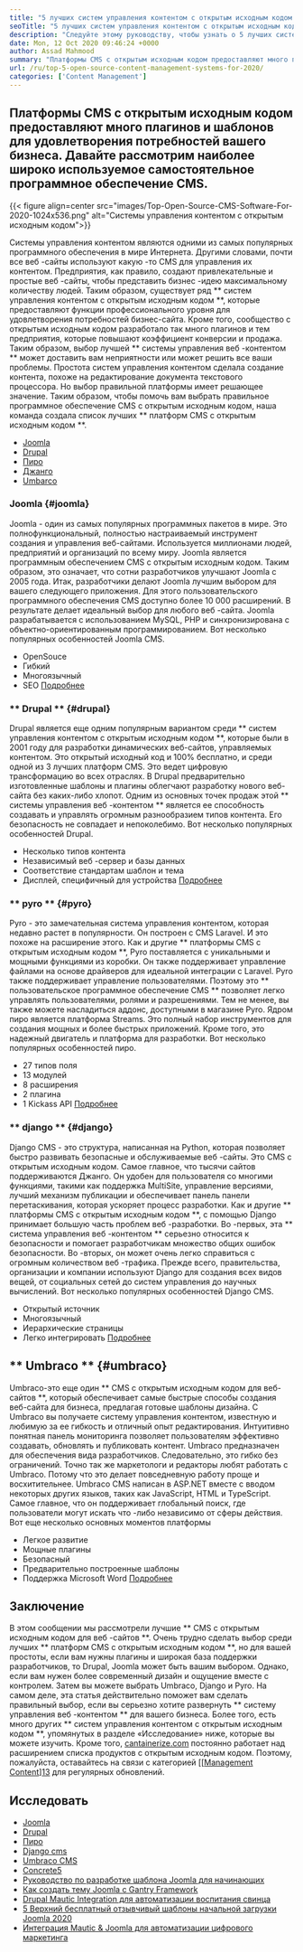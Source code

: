 ```yaml
---
title: "5 лучших систем управления контентом с открытым исходным кодом на 2020 год" 
seoTitle: "5 лучших систем управления контентом с открытым исходным кодом на 2020 год" 
description: "Следуйте этому руководству, чтобы узнать о 5 лучших системах управления контентом с открытым исходным кодом, которые используются для управления веб-контентом с полным управлением и прозрачностью." 
date: Mon, 12 Oct 2020 09:46:24 +0000
author: Assad Mahmood
summary: "Платформы CMS с открытым исходным кодом предоставляют много плагинов и шаблонов для удовлетворения потребностей вашего бизнеса. Давайте рассмотрим наиболее широко используемое самостоятельное программное обеспечение CMS." 
url: /ru/top-5-open-source-content-management-systems-for-2020/
categories: ['Content Management']
---
```


## Платформы CMS с открытым исходным кодом предоставляют много плагинов и шаблонов для удовлетворения потребностей вашего бизнеса. Давайте рассмотрим наиболее широко используемое самостоятельное программное обеспечение CMS.

{{< figure align=center src="images/Top-Open-Source-CMS-Software-For-2020-1024x536.png" alt="Системы управления контентом с открытым исходным кодом">}}

Системы управления контентом являются одними из самых популярных программного обеспечения в мире Интернета. Другими словами, почти все веб -сайты используют какую -то CMS для управления их контентом. Предприятия, как правило, создают привлекательные и простые веб -сайты, чтобы представить бизнес -идею максимальному количеству людей. Таким образом, существует ряд ** систем управления контентом с открытым исходным кодом **, которые предоставляют функции профессионального уровня для удовлетворения потребностей бизнес-сайта. Кроме того, сообщество с открытым исходным кодом разработало так много плагинов и тем предприятия, которые повышают коэффициент конверсии и продажа. Таким образом, выбор лучшей ** системы управления веб -контентом ** может доставить вам неприятности или может решить все ваши проблемы.
Простота систем управления контентом сделала создание контента, похоже на редактирование документа текстового процессора. Но выбор правильной платформы имеет решающее значение. Таким образом, чтобы помочь вам выбрать правильное программное обеспечение CMS с открытым исходным кодом, наша команда создала список лучших ** платформ CMS с открытым исходным кодом **.
  * [Joomla][1]
  * [Drupal][2]
  * [Пиро][3]
  * [Джанго][4]
  * [Umbarco][5]

### Joomla {#joomla}
Joomla - один из самых популярных программных пакетов в мире. Это полнофункциональный, полностью настраиваемый инструмент создания и управления веб-сайтами. Используется миллионами людей, предприятий и организаций по всему миру.
Joomla является программным обеспечением CMS с открытым исходным кодом. Таким образом, это означает, что сотни разработчиков улучшают Joomla с 2005 года. Итак, разработчики делают Joomla лучшим выбором для вашего следующего приложения. Для этого пользовательского программного обеспечения CMS доступно более 10 000 расширений. В результате делает идеальный выбор для любого веб -сайта. Joomla разрабатывается с использованием MySQL, PHP и синхронизирована с объектно-ориентированным программированием.
Вот несколько популярных особенностей Joomla CMS.
  * OpenSouce
  * Гибкий
  * Многоязычный
  * SEO
    [Подробнее][6]

### ** Drupal ** {#drupal}
Drupal является еще одним популярным вариантом среди ** систем управления контентом с открытым исходным кодом **, которые были в 2001 году для разработки динамических веб-сайтов, управляемых контентом. Это открытый исходный код и 100% бесплатно, и среди одной из 3 лучших платформ CMS. Это ведет цифровую трансформацию во всех отраслях.
В Drupal предварительно изготовленные шаблоны и плагины облегчают разработку нового веб-сайта без каких-либо хлопот. Одним из основных точек продаж этой ** системы управления веб -контентом ** является ее способность создавать и управлять огромным разнообразием типов контента. Его безопасность не совпадает и непоколебимо.
Вот несколько популярных особенностей Drupal.
  * Несколько типов контента
  * Независимый веб -сервер и базы данных
  * Соответствие стандартам шаблон и тема
  * Дисплей, специфичный для устройства
    [Подробнее][7]

### ** pyro ** {#pyro}
Pyro - это замечательная система управления контентом, которая недавно растет в популярности. Он построен с CMS Laravel. И это похоже на расширение этого. Как и другие ** платформы CMS с открытым исходным кодом **, Pyro поставляется с уникальными и мощными функциями из коробки. Он также поддерживает управление файлами на основе драйверов для идеальной интеграции с Laravel.
Pyro также поддерживает управление пользователями. Поэтому это ** пользовательское программное обеспечение CMS ** позволяет легко управлять пользователями, ролями и разрешениями. Тем не менее, вы также можете насладиться аддонс, доступными в магазине Pyro.
Ядром пиро является платформа Streams. Это полный набор инструментов для создания мощных и более быстрых приложений. Кроме того, это надежный двигатель и платформа для разработки.
Вот несколько популярных особенностей пиро.
  * 27 типов поля
  * 13 модулей
  * 8 расширения
  * 2 плагина
  * 1 Kickass API
    [Подробнее][8]

### ** django ** {#django}
Django CMS - это структура, написанная на Python, которая позволяет быстро развивать безопасные и обслуживаемые веб -сайты. Это CMS с открытым исходным кодом. Самое главное, что тысячи сайтов поддерживаются Джанго. Он удобен для пользователя со многими функциями, такими как поддержка MultiSite, управление версиями, лучший механизм публикации и обеспечивает панель панели перетаскивания, которая ускоряет процесс разработки.
Как и другие ** платформы CMS с открытым исходным кодом **, с помощью Django принимает большую часть проблем веб -разработки. Во -первых, эта ** система управления веб -контентом ** серьезно относится к безопасности и помогает разработчикам множество общих ошибок безопасности. Во -вторых, он может очень легко справиться с огромным количеством веб -трафика. Прежде всего, правительства, организации и компании используют Django для создания всех видов вещей, от социальных сетей до систем управления до научных вычислений.
Вот несколько популярных особенностей Django CMS.
  * Открытый источник
  * Многоязычный
  * Иерархические страницы
  * Легко интегрировать
    [Подробнее][9]

## ** Umbraco ** {#umbraco}
Umbraco-это еще один ** CMS с открытым исходным кодом для веб-сайтов **, который обеспечивает самые быстрые способы создания веб-сайта для бизнеса, предлагая готовые шаблоны дизайна. С Umbraco вы получаете систему управления контентом, известную и любимую за ее гибкость и отличный опыт редактирования. Интуитивно понятная панель мониторинга позволяет пользователям эффективно создавать, обновлять и публиковать контент.
Umbraco предназначен для обеспечения вида разработчиков. Следовательно, это гибко без ограничений. Точно так же маркетологи и редакторы любят работать с Umbraco. Потому что это делает повседневную работу проще и восхитительнее.
Umbraco CMS написан в ASP.NET вместе с вводом некоторых других языков, таких как JavaScript, HTML и TypeScript. Самое главное, что он поддерживает глобальный поиск, где пользователи могут искать что -либо независимо от сферы действия.
Вот еще несколько основных моментов платформы
  * Легкое развитие
  * Мощные плагины
  * Безопасный
  * Предварительно построенные шаблоны
  * Поддержка Microsoft Word
    [Подробнее][10]

## Заключение
В этом сообщении мы рассмотрели лучшие ** CMS с открытым исходным кодом для веб -сайтов **. Очень трудно сделать выбор среди лучших ** платформ CMS с открытым исходным кодом **, но для вашей простоты, если вам нужны плагины и широкая база поддержки разработчиков, то Drupal, Joomla может быть вашим выбором. Однако, если вам нужен более современный дизайн и ощущение вместе с контролем. Затем вы можете выбрать Umbraco, Django и Pyro. На самом деле, эта статья действительно поможет вам сделать правильный выбор, если вы серьезно хотите развернуть ** систему управления веб -контентом ** для вашего бизнеса. Более того, есть много других ** систем управления контентом с открытым исходным кодом **, упомянутых в разделе «Исследование» ниже, которые вы можете изучить.
Кроме того, [cantainerize.com][11] постоянно работает над расширением списка продуктов с открытым исходным кодом. Поэтому, пожалуйста, оставайтесь на связи с категорией [[[Management Content][12]][13] для регулярных обновлений.

## Исследовать
  * [Joomla][6]
  * [Drupal][7]
  * [Пиро][8]
  * [Django cms][9]
  * [Umbraco CMS][10]
  * [Concrete5][14]
  * [Руководство по разработке шаблона Joomla для начинающих][15]
  * [Как создать тему Joomla с Gantry Framework][16]
  * [Drupal Mautic Integration для автоматизации воспитания свинца][17]
  * [5 Верхний бесплатный отзывчивый шаблоны начальной загрузки Joomla 2020][18]
  * [Интеграция Mautic & Joomla для автоматизации цифрового маркетинга][19]

  
[1]: #joomla
[2]: #drupal
[3]: #pyro
[4]: #django
[5]: #umbarco
[6]: https://products.containerize.com/content-management/joomla
[7]: https://products.containerize.com/content-management/drupal
[8]: https://products.containerize.com/content-management/pyro
[9]: https://products.containerize.com/content-management/django
[10]: https://products.containerize.com/content-management/umbraco
[11]: https://www.containerize.com/
[12]: https://products.containerize.com/content-management/
[13]: https://products.containerize.com/rad
[14]: https://products.containerize.com/content-management/concrete5
[15]: https://blog.containerize.com/content-management/responsive-joomla-templates-tutorial/
[16]: https://blog.containerize.com/content-management/how-to-create-joomla-theme-joomla-gantry-framework/
[17]: https://blog.containerize.com/content-management/drupal-tutorial-automate-lead-growth-with-drupal-mautic/
[18]: https://blog.containerize.com/content-management/top-5-best-free-responsive-joomla-templates-of-2020/
[19]: https://blog.containerize.com/content-management/integrate-mautic-with-joomla-for-marketing-automation/
